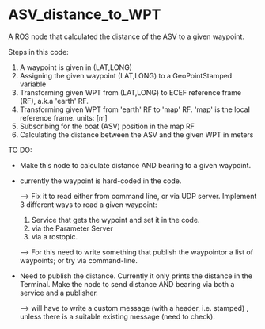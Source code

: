 # ASV_distance_to_WPT
A ROS node that calculated the distance of the ASV to a given waypoint.

Steps in this code:
1. A waypoint is given in (LAT,LONG)
2. Assigning the given waypoint (LAT,LONG) to a GeoPointStamped variable
3. Transforming given WPT from (LAT,LONG) to ECEF reference frame (RF), a.k.a 'earth' RF.
4. Transforming given WPT from 'earth' RF to 'map' RF. 
   'map' is the local reference frame. units: [m]
5. Subscribing for the boat (ASV) position in the map RF
6. Calculating the distance between the ASV and the given WPT in meters  


TO DO:
* Make this node to calculate distance AND bearing to a given waypoint.
* currently the waypoint is hard-coded in the code.

  --> Fix it to read either from command line, or via UDP server.
      Implement 3 different ways to read a given waypoint: 
  1. Service that gets the wypoint and set it in the code.
  2. via the Parameter Server
  3. via a rostopic.
      
  --> For this need to write something that publish the waypointor a list of waypoints; or try via command-line.
      
* Need to publish the distance. Currently it only prints the distance in the Terminal.
  Make the node to send distance AND bearing via both a service and a publisher. 
  
  --> will have to write a custom message (with a header, i.e. stamped) , unless there is a suitable existing message (need to check).

